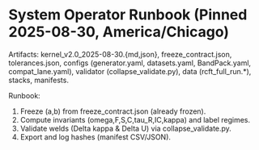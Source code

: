 # System Operator Runbook (Pinned 2025-08-30, America/Chicago)

Artifacts: kernel_v2.0_2025-08-30.{md,json}, freeze_contract.json, tolerances.json, configs (generator.yaml, datasets.yaml, BandPack.yaml, compat_lane.yaml), validator (collapse_validate.py), data (rcft_full_run.*), stacks, manifests.

Runbook:
1) Freeze (a,b) from freeze_contract.json (already frozen).
2) Compute invariants (omega,F,S,C,tau_R,IC,kappa) and label regimes.
3) Validate welds (Delta kappa & Delta U) via collapse_validate.py.
4) Export and log hashes (manifest CSV/JSON).
